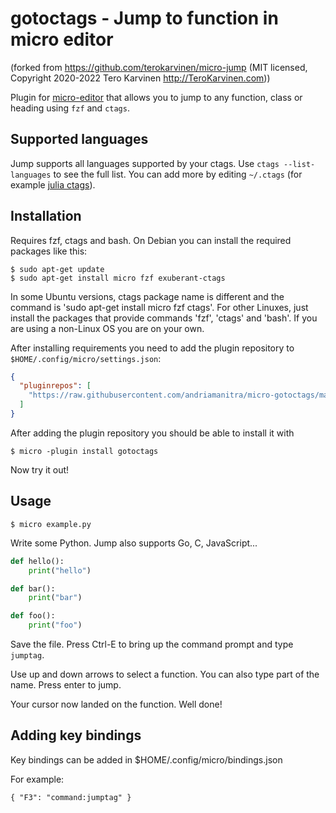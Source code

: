 # gotoctags - Jump to function in micro editor

(forked from https://github.com/terokarvinen/micro-jump (MIT licensed, Copyright 2020-2022 Tero Karvinen http://TeroKarvinen.com))

Plugin for [micro-editor]() that allows you to jump to any function, class or heading using `fzf` and `ctags`.

## Supported languages

Jump supports all languages supported by your ctags. Use `ctags --list-languages` to see the full list.
You can add more by editing `~/.ctags` (for example [julia ctags](https://github.com/JuliaEditorSupport/julia-ctags/blob/master/ctags)).

## Installation

Requires fzf, ctags and bash. On Debian you can install the required packages like this:

    $ sudo apt-get update
    $ sudo apt-get install micro fzf exuberant-ctags

In some Ubuntu versions, ctags package name is different and the command is
'sudo apt-get install micro fzf ctags'. For other Linuxes, just install the
packages that provide commands 'fzf', 'ctags' and 'bash'. If you are using a
non-Linux OS you are on your own.

After installing requirements you need to add the plugin repository to
`$HOME/.config/micro/settings.json`:

```json
{
  "pluginrepos": [
    "https://raw.githubusercontent.com/andriamanitra/micro-gotoctags/main/repo.json"
  ]
}
```

After adding the plugin repository you should be able to install it with

    $ micro -plugin install gotoctags

Now try it out!

## Usage

    $ micro example.py

Write some Python. Jump also supports Go, C, JavaScript...

```python
def hello():
    print("hello")

def bar():
    print("bar")

def foo():
    print("foo")
```

Save the file. Press Ctrl-E to bring up the command prompt and type `jumptag`.

Use up and down arrows to select a function. You can also type part of the name.
Press enter to jump.

Your cursor now landed on the function. Well done!

## Adding key bindings

Key bindings can be added in $HOME/.config/micro/bindings.json

For example:

    { "F3": "command:jumptag" }
